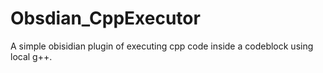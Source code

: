 # Obsdian_CppExecutor
A simple obisidian plugin of executing cpp code inside a codeblock using local g++.
